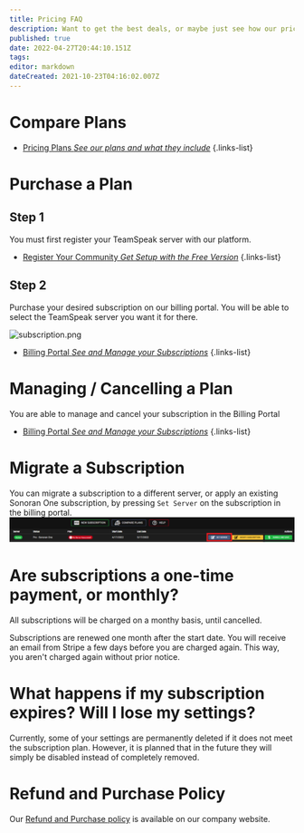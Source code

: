 ```yaml
---
title: Pricing FAQ
description: Want to get the best deals, or maybe just see how our prices work?
published: true
date: 2022-04-27T20:44:10.151Z
tags: 
editor: markdown
dateCreated: 2021-10-23T04:16:02.007Z
---
```


# Compare Plans

- [Pricing Plans *See our plans and what they include*](https://sonoranradio.com/#/pricing)
{.links-list}

# Purchase a Plan

## Step 1

You must first register your TeamSpeak server with our platform.

- [Register Your Community *Get Setup with the Free Version*](/tutorials/registering-your-community)
{.links-list}

## Step 2

Purchase your desired subscription on our billing portal. You will be able to select the TeamSpeak server you want it for there.

![subscription.png](https://i.imgur.com/rFH4iP8.png)

- [Billing Portal *See and Manage your Subscriptions*](https://sonoranradio.com/#/billing)
{.links-list}

# Managing / Cancelling a Plan

You are able to manage and cancel your subscription in the Billing Portal

- [Billing Portal *See and Manage your Subscriptions*](https://sonoranradio.com/#/billing)
{.links-list}

# Migrate a Subscription
You can migrate a subscription to a different server, or apply an existing Sonoran One subscription, by pressing `Set Server` on the subscription in the billing portal.
![image.png](/image.png)

# Are subscriptions a one-time payment, or monthly?

All subscriptions will be charged on a monthy basis, until cancelled.

Subscriptions are renewed one month after the start date. You will receive an email from Stripe a few days before you are charged again. This way, you aren't charged again without prior notice.

# What happens if my subscription expires? Will I lose my settings?

Currently, some of your settings are permanently deleted if it does not meet the subscription plan. However, it is planned that in the future they will simply be disabled instead of completely removed.

# Refund and Purchase Policy

Our [Refund and Purchase policy](https://sonoransoftware.com/assets/files/internal/purchase_policy.pdf) is available on our company website.